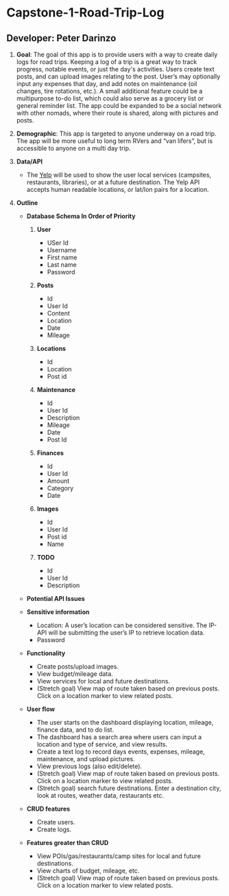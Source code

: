 # Capstone-1-Road-Trip-Log

## Developer: Peter Darinzo

1. **Goal**: The goal of this app is to provide users with a way to create daily logs for road trips. Keeping a log of a trip is a great way to track progress, notable events, or just the day's activities. Users create text posts, and can upload images relating to the post. User’s may optionally input any expenses that day, and add notes on maintenance (oil changes, tire rotations, etc.). A small additional feature could be a multipurpose to-do list, which could also serve as a grocery list or general reminder list. The app could be expanded to be a social network with other nomads, where their route is shared, along with pictures and posts. 

2. **Demographic**: This app is targeted to anyone underway on a road trip. The app will be more useful to long term RVers and “van lifers”, but is accessible to anyone on a multi day trip. 

3. **Data/API**
   - The [Yelp](https://www.yelp.com/developers/documentation/v3) will be used to show the user local services (campsites, restaurants, libraries), or at a future destination. The Yelp API accepts human readable locations, or lat/lon pairs for a location.

4. **Outline**
   - **Database Schema In Order of Priority**
   
      1. **User**
         - USer Id
         - Username
         - First name
         - Last name
         - Password
         
      2. **Posts**
         - Id
         - User Id
         - Content
         - Location
         - Date
         - Mileage
         
      3. **Locations**
         - Id
         - Location
         - Post id

      4. **Maintenance**
         - Id
         - User Id
         - Description
         - Mileage
         - Date
         - Post Id
         
      5. **Finances**
         - Id
         - User Id
         - Amount
         - Category
         - Date
         
      6. **Images**
         - Id
         - User Id
         - Post id 
         - Name
         
      7. **TODO**
         - Id
         - User Id
         - Description

   - **Potential API Issues**

   - **Sensitive information**
      - Location: A user’s location can be considered sensitive. The IP-API will be submitting the user’s IP to retrieve location data. 
      - Password

   - **Functionality**
      - Create posts/upload images.
      - View budget/mileage data.
      - View services for local and future destinations.
      - (Stretch goal) View map of route taken based on previous posts. Click on a location marker to view related posts. 

   - **User flow**
      - The user starts on the dashboard displaying location, mileage, finance data, and to do list.
      - The dashboard has a search area where users can input a location and type of service, and view results.
      - Create a text log to record days events, expenses, mileage, maintenance, and upload pictures.
      - View previous logs (also edit/delete).
      - (Stretch goal) View map of route taken based on previous posts. Click on a location marker to view related posts. 
      - (Stretch goal) search future destinations. Enter a destination city, look at routes, weather data, restaurants etc.  

   - **CRUD features**
      - Create users.
      - Create logs.

   - **Features greater than CRUD**
      - View POIs/gas/restaurants/camp sites for local and future destinations.
      - View charts of budget, mileage, etc.
      - (Stretch goal) View map of route taken based on previous posts. Click on a location marker to view related posts. 

